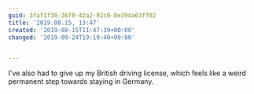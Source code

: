 ```yaml
---
guid: 3faf1f30-26f0-42a2-92c0-8e39da63ff02
title: '2019.08.15, 13:47'
created: '2019-08-15T11:47:39+00:00'
changed: '2019-09-24T19:19:40+00:00'


---
```


I've also had to give up my British driving license, which feels like a weird permanent step towards staying in Germany. 
